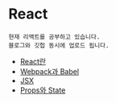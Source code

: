 # React

```
현재 리액트를 공부하고 있습니다.
블로그와 깃헙 동시에 업로드 됩니다.
```

- [React란](https://github.com/Jeong-Hyowon/React/blob/main/React%EB%9E%80.md)
- [Webpack과 Babel](https://github.com/Jeong-Hyowon/React/blob/main/Webpack%EA%B3%BC%20Babel.md)
- [JSX](https://github.com/Jeong-Hyowon/React/blob/main/JSX.md)
- [Props와 State](https://github.com/Jeong-Hyowon/React/blob/main/Props%EC%99%80%20State.md)